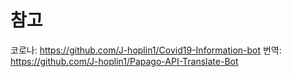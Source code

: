 # 참고
  코로나: https://github.com/J-hoplin1/Covid19-Information-bot
  번역: https://github.com/J-hoplin1/Papago-API-Translate-Bot
